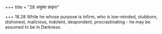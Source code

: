 +++
title = "28 अयुक्तः प्राकृतः"

+++
18.28 While he whose purpose is infirm, who is low-minded, stubborn,
dishonest, malicious, indolent, despondent, procrastinating - he may be
assumed to be in Darkness.
